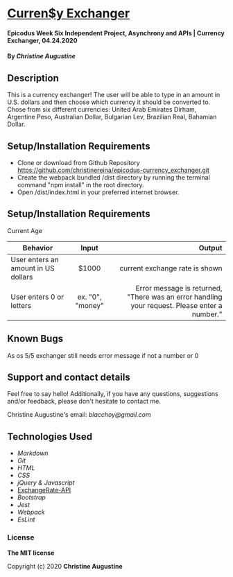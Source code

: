 # [Curren$y Exchanger](https://github.com/christinereina/epicodus-currency_exchanger.git)

#### Epicodus Week Six Independent Project, Asynchrony and APIs | Currency Exchanger, 04.24.2020

#### By _**Christine Augustine**_

## Description

This is a currency exchanger! The user will be able to type in an amount in U.S. dollars and then choose which currency it should be converted to. Chose from six different currencies: United Arab Emirates Dirham, Argentine Peso, Australian Dollar,  Bulgarian Lev, Brazilian Real, Bahamian Dollar. 

## Setup/Installation Requirements

* Clone or download from Github Repository 
https://github.com/christinereina/epicodus-currency_exchanger.git
* Create the webpack bundled /dist directory by running the terminal command "npm install" in the root directory.
* Open /dist/index.html in your preferred internet browser.

## Setup/Installation Requirements

Current Age

| Behavior       | Input         | Output  |
| ------------- |:-------------:| -----:|
| User enters an amount in US dollars | $1000 | current exchange rate is shown |
| User enters 0 or letters | ex. "0", "money" | Error message is returned, "There was an error handling your request. Please enter a number." |

## Known Bugs

As os 5/5 exchanger still needs error message if not a number or 0

## Support and contact details

Feel free to say hello! Additionally, if you have any questions, suggestions and/or feedback, please don't hesitate to contact me.

Christine Augustine's email:
_blacchoy@gmail.com_

## Technologies Used

* _Markdown_
* _Git_
* _HTML_
* _CSS_
* _jQuery & Javascript_
* [ExchangeRate-API](https://www.exchangerate-api.com/)
* _Bootstrap_  
* _Jest_
* _Webpack_
* _EsLint_


### License

**The MIT license**

Copyright (c) 2020 **Christine Augustine**
